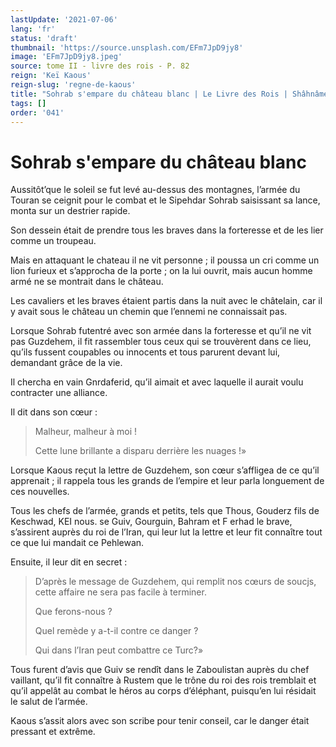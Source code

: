 ```yaml
---
lastUpdate: '2021-07-06'
lang: 'fr'
status: 'draft'
thumbnail: 'https://source.unsplash.com/EFm7JpD9jy8'
image: 'EFm7JpD9jy8.jpeg'
source: tome II - livre des rois - P. 82
reign: 'Keï Kaous'
reign-slug: 'regne-de-kaous'
title: "Sohrab s'empare du château blanc | Le Livre des Rois | Shâhnâmeh"
tags: []
order: '041'
---
```


# Sohrab s'empare du château blanc

Aussitôt’que le soleil se fut levé au-dessus des montagnes, l’armée du Touran se ceignit pour le combat et le Sipehdar Sohrab saisissant sa lance, monta sur un destrier rapide.

Son dessein était de prendre tous les braves dans la forteresse et de les lier comme un troupeau.

Mais en attaquant le chateau il ne vit personne ; il poussa un cri comme un lion furieux et s’approcha de la porte ; on la lui ouvrit, mais aucun homme armé ne se montrait dans le château.

Les cavaliers et les braves étaient partis dans la nuit avec le châtelain, car il y avait sous le château un chemin que l’ennemi ne connaissait pas.

Lorsque Sohrab futentré avec son armée dans la forteresse et qu’il ne vit pas Guzdehem, il fit rassembler tous ceux qui se trouvèrent dans ce lieu, qu’ils fussent coupables ou innocents et tous parurent devant lui, demandant grâce de la vie.

Il chercha en vain Gnrdaferid, qu’il aimait et avec laquelle il aurait voulu contracter une alliance.

Il dit dans son cœur :

> Malheur, malheur à moi !
>
> Cette lune brillante a disparu derrière les nuages !»

Lorsque Kaous reçut la lettre de Guzdehem, son cœur s’affligea de ce qu’il apprenait ; il rappela tous les grands de l’empire et leur parla longuement de ces nouvelles.

Tous les chefs de l’armée, grands et petits, tels que Thous, Gouderz fils de Keschwad, KEI nous. se Guiv, Gourguin, Bahram et F erhad le brave, s’assirent auprès du roi de l’Iran, qui leur lut la lettre et leur fit connaître tout ce que lui mandait ce Pehlewan.

Ensuite, il leur dit en secret :

> D’après le message de Guzdehem, qui remplit nos cœurs de soucjs, cette affaire ne sera pas facile à terminer.
>
> Que ferons-nous ?
>
> Quel remède y a-t-il contre ce danger ?
>
> Qui dans l’Iran peut combattre ce Turc?»

Tous furent d’avis que Guiv se rendît dans le Zaboulistan auprès du chef vaillant, qu’il fit connaître à Rustem que le trône du roi des rois tremblait et qu’il appelât au combat le héros au corps d’éléphant, puisqu’en lui résidait le salut de l’armée.

Kaous s’assit alors avec son scribe pour tenir conseil, car le danger était pressant et extrême.
